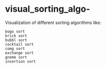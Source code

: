 # visual_sorting_algo-
Visualization of different sorting algorithms like:
```
bogo sort
brick sort
bubbl sort
cocktail sort
comg sort
exchange sort
gnome sort
insertion sort
```
